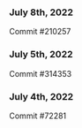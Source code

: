 ### July 8th, 2022

Commit #210257

### July 5th, 2022

Commit #314353


### July 4th, 2022

Commit #72281
